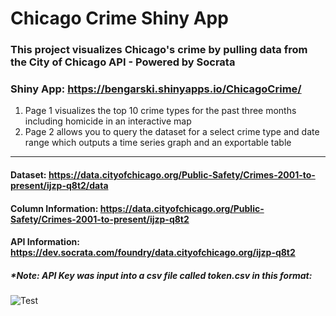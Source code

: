 # Chicago Crime Shiny App

### This project visualizes Chicago's crime by pulling data from the City of Chicago API - Powered by Socrata

### Shiny App: https://bengarski.shinyapps.io/ChicagoCrime/
1. Page 1 visualizes the top 10 crime types for the past three months including homicide in an interactive map
2. Page 2 allows you to query the dataset for a select crime type and date range which outputs a time series graph and an exportable table

------------------------------------------------------------------------------------------------------------------------------------------
#### Dataset: https://data.cityofchicago.org/Public-Safety/Crimes-2001-to-present/ijzp-q8t2/data
#### Column Information: https://data.cityofchicago.org/Public-Safety/Crimes-2001-to-present/ijzp-q8t2
#### API Information: https://dev.socrata.com/foundry/data.cityofchicago.org/ijzp-q8t2
##### *Note: API Key was input into a csv file called token.csv in this format:
![Test](https://github.com/blg-uwm/ChicagoCrime/blob/master/API%20CSV%20Example.PNG)
